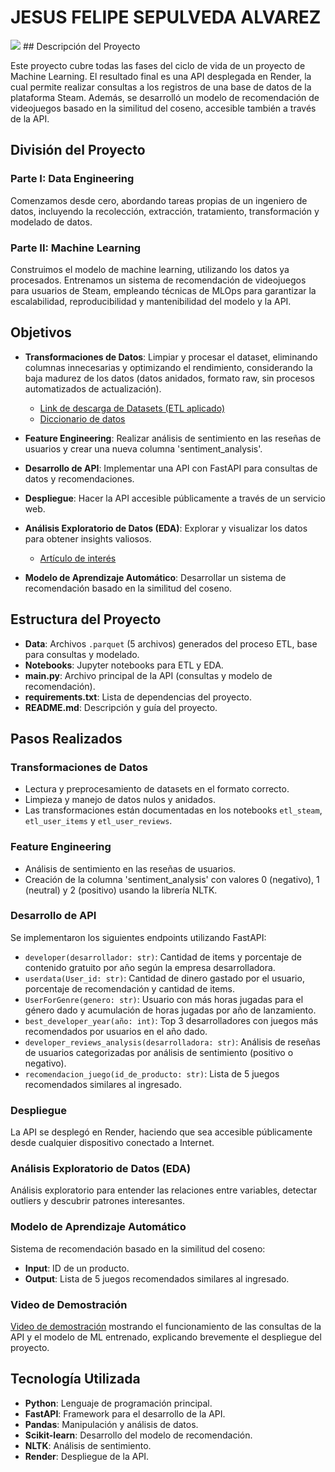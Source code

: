 
# JESUS FELIPE SEPULVEDA ALVAREZ
<img src="C:\Users\BORDADO Y ESTAMPADO\Desktop\streamlit\banner22.jpg">
## Descripción del Proyecto

Este proyecto cubre todas las fases del ciclo de vida de un proyecto de Machine Learning. El resultado final es una API desplegada en Render, la cual permite realizar consultas a los registros de una base de datos de la plataforma Steam. Además, se desarrolló un modelo de recomendación de videojuegos basado en la similitud del coseno, accesible también a través de la API.

## División del Proyecto

### Parte I: Data Engineering
Comenzamos desde cero, abordando tareas propias de un ingeniero de datos, incluyendo la recolección, extracción, tratamiento, transformación y modelado de datos.

### Parte II: Machine Learning
Construimos el modelo de machine learning, utilizando los datos ya procesados. Entrenamos un sistema de recomendación de videojuegos para usuarios de Steam, empleando técnicas de MLOps para garantizar la escalabilidad, reproducibilidad y mantenibilidad del modelo y la API.

## Objetivos

- **Transformaciones de Datos**: Limpiar y procesar el dataset, eliminando columnas innecesarias y optimizando el rendimiento, considerando la baja madurez de los datos (datos anidados, formato raw, sin procesos automatizados de actualización).
  - [Link de descarga de Datasets (ETL aplicado)](#) 
  - [Diccionario de datos](#)

- **Feature Engineering**: Realizar análisis de sentimiento en las reseñas de usuarios y crear una nueva columna 'sentiment_analysis'.

- **Desarrollo de API**: Implementar una API con FastAPI para consultas de datos y recomendaciones.

- **Despliegue**: Hacer la API accesible públicamente a través de un servicio web.

- **Análisis Exploratorio de Datos (EDA)**: Explorar y visualizar los datos para obtener insights valiosos.
  - [Artículo de interés](#)

- **Modelo de Aprendizaje Automático**: Desarrollar un sistema de recomendación basado en la similitud del coseno.

## Estructura del Proyecto

- **Data**: Archivos `.parquet` (5 archivos) generados del proceso ETL, base para consultas y modelado.
- **Notebooks**: Jupyter notebooks para ETL y EDA.
- **main.py**: Archivo principal de la API (consultas y modelo de recomendación).
- **requirements.txt**: Lista de dependencias del proyecto.
- **README.md**: Descripción y guía del proyecto.

## Pasos Realizados

### Transformaciones de Datos

- Lectura y preprocesamiento de datasets en el formato correcto.
- Limpieza y manejo de datos nulos y anidados.
- Las transformaciones están documentadas en los notebooks `etl_steam`, `etl_user_items` y `etl_user_reviews`.

### Feature Engineering

- Análisis de sentimiento en las reseñas de usuarios.
- Creación de la columna 'sentiment_analysis' con valores 0 (negativo), 1 (neutral) y 2 (positivo) usando la librería NLTK.

### Desarrollo de API

Se implementaron los siguientes endpoints utilizando FastAPI:

- `developer(desarrollador: str)`: Cantidad de items y porcentaje de contenido gratuito por año según la empresa desarrolladora.
- `userdata(User_id: str)`: Cantidad de dinero gastado por el usuario, porcentaje de recomendación y cantidad de items.
- `UserForGenre(genero: str)`: Usuario con más horas jugadas para el género dado y acumulación de horas jugadas por año de lanzamiento.
- `best_developer_year(año: int)`: Top 3 desarrolladores con juegos más recomendados por usuarios en el año dado.
- `developer_reviews_analysis(desarrolladora: str)`: Análisis de reseñas de usuarios categorizadas por análisis de sentimiento (positivo o negativo).
- `recomendacion_juego(id_de_producto: str)`: Lista de 5 juegos recomendados similares al ingresado.

### Despliegue

La API se desplegó en Render, haciendo que sea accesible públicamente desde cualquier dispositivo conectado a Internet.

### Análisis Exploratorio de Datos (EDA)

Análisis exploratorio para entender las relaciones entre variables, detectar outliers y descubrir patrones interesantes.

### Modelo de Aprendizaje Automático

Sistema de recomendación basado en la similitud del coseno:

- **Input**: ID de un producto.
- **Output**: Lista de 5 juegos recomendados similares al ingresado.

### Video de Demostración

[Video de demostración](#) mostrando el funcionamiento de las consultas de la API y el modelo de ML entrenado, explicando brevemente el despliegue del proyecto.

## Tecnología Utilizada

- **Python**: Lenguaje de programación principal.
- **FastAPI**: Framework para el desarrollo de la API.
- **Pandas**: Manipulación y análisis de datos.
- **Scikit-learn**: Desarrollo del modelo de recomendación.
- **NLTK**: Análisis de sentimiento.
- **Render**: Despliegue de la API.
